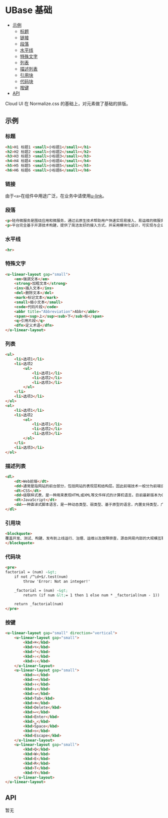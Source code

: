 <!-- 该 README.md 根据 api.yaml 和 docs/*.md 自动生成，为了方便在 GitHub 和 NPM 上查阅。如需修改，请查看源文件 -->

# UBase 基础

- [示例](#示例)
    - [标题](#标题)
    - [链接](#链接)
    - [段落](#段落)
    - [水平线](#水平线)
    - [特殊文字](#特殊文字)
    - [列表](#列表)
    - [描述列表](#描述列表)
    - [引用块](#引用块)
    - [代码块](#代码块)
    - [按键](#按键)
- [API]()


Cloud UI 在 Normalize.css 的基础上，对元素做了基础的排版。

## 示例
### 标题

``` html
<h1>H1 标题1 <small>小标题1</small></h1>
<h2>H2 标题2 <small>小标题2</small></h2>
<h3>H3 标题3 <small>小标题3</small></h3>
<h4>H4 标题4 <small>小标题4</small></h4>
<h5>H5 标题5 <small>小标题5</small></h5>
<h6>H6 标题6 <small>小标题6</small></h6>
```

### 链接

由于`<a>`在组件中用途广泛，在业务中请使用[u-link](#components/u-link)。

### 段落

``` html
<p>轻舟微服务是围绕应用和微服务，通过云原生技术帮助用户快速实现易接入、易运维的微服务解决方案。用户可以轻松部署、更新、测试以及治理其微服务应用。</p>
<p>平台完全基于开源技术构建，提供了简洁友好的接入方式，并采用模块化设计，可实现与企业内 IT 基础设施的快速集成。该产品适用于微服务改造、业务中台、数字化转型、工业互联网、开放平台等多种场景。</p>
```

### 水平线

``` html
<hr>
```

### 特殊文字

``` html
<u-linear-layout gap="small">
    <em>强调文本</em>
    <strong>加粗文本</strong>
    <ins>插入文本</ins>
    <del>删除文本</del>
    <mark>标记文本</mark>
    <small>缩小文本</small>
    <code>代码片段</code>
    <abbr title="Abbreviation">Abbr</abbr>
    <span><sup>上</sup><sub>下</sub>标</span>
    <q>引用片段</q>
    <dfn>定义术语</dfn>
</u-linear-layout>
```

### 列表

``` html
<ul>
    <li>选项1</li>
    <li>选项2
        <ul>
            <li>选项1</li>
            <li>选项2</li>
            <li>选项3</li>
        </ul>
    </li>
    <li>选项3</li>
</ul>
<ol>
    <li>选项1</li>
    <li>选项2
        <ol>
            <li>选项1</li>
            <li>选项2</li>
            <li>选项3</li>
        </ol>
    </li>
    <li>选项3</li>
</ol>
```

### 描述列表

``` html
<dl>
    <dt>Web前端</dt>
    <dd>通常是指网站的前台部分，包括网站的表现层和结构层。因此前端技术一般分为前端设计和前端开发，前端设计一般可以理解为网站的视觉设计，前端开发则是网站的前台代码实现，包括基本的HTML、CSS和JavaScript。</dd>
    <dt>CSS</dt>
    <dd>级联样式表，是一种用来表现HTML或XML等文件样式的计算机语言。目前最新版本为CSS3，是能够真正做到网页表现与内容分离的一种样式设计语言。</dd>
    <dt>JavaScript</dt>
    <dd>一种直译式脚本语言，是一种动态类型、弱类型、基于原型的语言，内置支持类型，广泛用于客户端的脚本语言，最早是在HTML网页上使用，用来给HTML网页增加动态功能。</dd>
</dl>
```

### 引用块

``` html
<blockquote>
覆盖开发、测试、构建、发布到上线运行、治理、运维以及故障排查，源自网易内部的大规模互联网业务实践，经过金融、制造、物流等行业客户的生产环境验证。
</blockquote>
```

### 代码块

``` html
<pre>
factorial = (num) -&gt;
    if not /^\d+$/.test(num)
        throw 'Error: Not an integer!'

    _factorial = (num) -&gt;
        return (if num &lt;= 1 then 1 else num * _factorial(num - 1))

    return _factorial(num)
</pre>
```

### 按键

``` html
<u-linear-layout gap="small" direction="vertical">
    <u-linear-layout gap="small">
        <kbd>⌘</kbd>
        <kbd>⌥</kbd>
        <kbd>⌃</kbd>
        <kbd>⇧</kbd>
        <kbd>⇪</kbd>
    </u-linear-layout>
    <u-linear-layout gap="small">
        <kbd>←</kbd>
        <kbd>→</kbd>
        <kbd>↑</kbd>
        <kbd>↓</kbd>
        <kbd>⇥</kbd>
        <kbd>Tab</kbd>
        <kbd>⌫</kbd>
        <kbd>Delete</kbd>
        <kbd>↩</kbd>
        <kbd>Enter</kbd>
        <kbd>␣</kbd>
        <kbd>Space</kbd>
        <kbd>⎋</kbd>
        <kbd>Escape</kbd>
    </u-linear-layout>
    <u-linear-layout gap="small">
        <kbd>Q</kbd>
        <kbd>W</kbd>
        <kbd>E</kbd>
        <kbd>R</kbd>
        <kbd>T</kbd>
        <kbd>Y</kbd>
    </u-linear-layout>
</u-linear-layout>
```

## API

暂无
